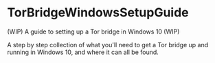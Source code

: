 # TorBridgeWindowsSetupGuide
(WIP) A guide to setting up a Tor bridge in Windows 10 (WIP)

A step by step collection of what you'll need to get a Tor bridge up and running in Windows 10, and where it can all be found.
